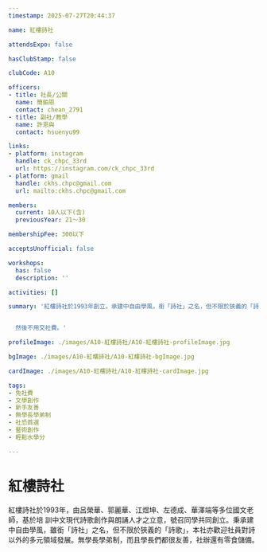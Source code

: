 ```yaml
---
timestamp: 2025-07-27T20:44:37

name: 紅樓詩社

attendsExpo: false

hasClubStamp: false

clubCode: A10

officers:
- title: 社長/公關
  name: 簡鉑恩
  contact: chean_2791
- title: 副社/教學
  name: 許恩與
  contact: hsuenyu99

links:
- platform: instagram
  handle: ck_chpc_33rd
  url: https://instagram.com/ck_chpc_33rd
- platform: gmail
  handle: ckhs.chpc@gmail.com
  url: mailto:ckhs.chpc@gmail.com

members:
  current: 10人以下(含)
  previousYear: 21～30

membershipFee: 300以下

acceptsUnofficial: false

workshops:
  has: false
  description: ''

activities: []

summary: '紅樓詩社於1993年創立。承建中自由學風，銜「詩社」之名，但不限於狹義的「詩歌」，本社亦歡迎社員向多元領域發展。


  然後不用交社費。'

profileImage: ./images/A10-紅樓詩社/A10-紅樓詩社-profileImage.jpg

bgImage: ./images/A10-紅樓詩社/A10-紅樓詩社-bgImage.jpg

cardImage: ./images/A10-紅樓詩社/A10-紅樓詩社-cardImage.jpg

tags:
- 免社費
- 文學創作
- 新手友善
- 無學長學弟制
- 社恐首選
- 藝術創作
- 輕鬆水學分

---
```


# 紅樓詩社
紅樓詩社於1993年，由呂榮華、郭麗華、江煜坤、左德成、華澤端等多位國文老師，基於培
訓中文現代詩歌創作與朗誦人才之立意，號召同學共同創立。秉承建中自由學風，雖銜「詩社」之名，但不限於狹義的「詩歌」，本社亦歡迎社員對詩以外的多元領域發展。無學長學弟制，而且學長們都很友善，社辦還有零食儲備。
